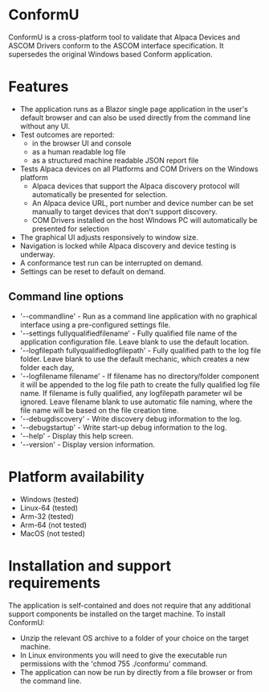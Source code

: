 # ConformU
ConformU is a cross-platform tool to validate that Alpaca Devices and ASCOM Drivers conform to the ASCOM interface specification. It supersedes the original Windows based Conform application.

# Features
* The application runs as a Blazor single page application in the user's default browser and can also be used directly from the command line without any UI.
* Test outcomes are reported:
  * in the browser UI and console
  * as a human readable log file
  * as a structured machine readable JSON report file
* Tests Alpaca devices on all Platforms and COM Drivers on the Windows platform
  * Alpaca devices that support the Alpaca discovery protocol will automatically be presented for selection.
  * An Alpaca device URL, port number and device number can be set manually to target devices that don't support discovery.
  * COM Drivers installed on the host WIndows PC will automatically be presented for selection
* The graphical UI adjusts responsively to window size.
* Navigation is locked while Alpaca discovery and device testing is underway.
* A conformance test run can be interrupted on demand.
* Settings can be reset to default on demand.

## Command line options
* '--commandline' - Run as a command line application with no graphical interface using a pre-configured settings file.
* '--settings fullyqualifiedfilename' - Fully qualified file name of the application configuration file. Leave blank to use the default location.
* '--logfilepath fullyqualifiedlogfilepath' - Fully qualified path to the log file folder. Leave blank to use the default mechanic, which creates a new folder each day,
* '--logfilename filename' - If filename has no directory/folder component it will be appended to the log file path to create the fully qualified log file name. If filename is fully qualified, any logfilepath parameter wil be ignored. Leave filename blank to use automatic file naming, where the file name will be based on the file creation time.
* '--debugdiscovery' - Write discovery debug information to the log.
* '--debugstartup' - Write start-up debug information to the log.
* '--help' - Display this help screen.
* '--version' - Display version information.

# Platform availability
* Windows (tested)
* Linux-64 (tested)
* Arm-32 (tested)
* Arm-64 (not tested)
* MacOS (not tested)

# Installation and support requirements
The application is self-contained and does not require that any additional support components be installed on the target machine. To install ConformU:
* Unzip the relevant OS archive to a folder of your choice on the target machine.
* In Linux environments you will need to give the executable run permissions with the 'chmod 755 ./conformu' command.
* The application can now be run by directly from a file browser or from the command line.